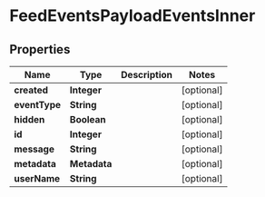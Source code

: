 

# FeedEventsPayloadEventsInner


## Properties

| Name | Type | Description | Notes |
|------------ | ------------- | ------------- | -------------|
|**created** | **Integer** |  |  [optional] |
|**eventType** | **String** |  |  [optional] |
|**hidden** | **Boolean** |  |  [optional] |
|**id** | **Integer** |  |  [optional] |
|**message** | **String** |  |  [optional] |
|**metadata** | **Metadata** |  |  [optional] |
|**userName** | **String** |  |  [optional] |




